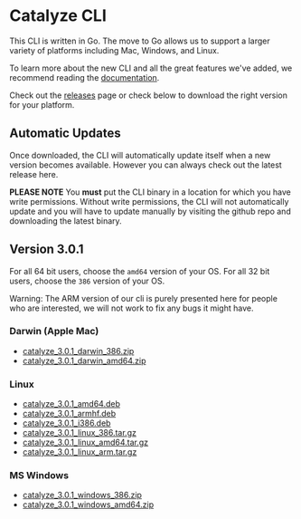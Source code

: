 # Catalyze CLI

This CLI is written in Go. The move to Go allows us to support a larger variety of platforms including Mac, Windows, and Linux.

To learn more about the new CLI and all the great features we've added, we recommend reading the [documentation](https://resources.catalyze.io/paas/paas-cli-reference/).

Check out the [releases](https://github.com/catalyzeio/cli/releases) page or check below to download the right version for your platform.

## Automatic Updates

Once downloaded, the CLI will automatically update itself when a new version becomes available. However you can always check out the latest release here.

**PLEASE NOTE** You **must** put the CLI binary in a location for which you have write permissions. Without write permissions, the CLI will not automatically update and you will have to update manually by visiting the github repo and downloading the latest binary.

## Version 3.0.1

For all 64 bit users, choose the `amd64` version of your OS. For all 32 bit users, choose the `386` version of your OS.

Warning: The ARM version of our cli is purely presented here for people who are interested, we will not work to fix any bugs it might have.

### Darwin (Apple Mac)

 * [catalyze\_3.0.1\_darwin\_386.zip](https://github.com/catalyzeio/cli/releases/download/3.0.1/catalyze_3.0.1_darwin_386.zip)
 * [catalyze\_3.0.1\_darwin\_amd64.zip](https://github.com/catalyzeio/cli/releases/download/3.0.1/catalyze_3.0.1_darwin_amd64.zip)

### Linux

 * [catalyze\_3.0.1\_amd64.deb](https://github.com/catalyzeio/cli/releases/download/3.0.1/catalyze_3.0.1_amd64.deb)
 * [catalyze\_3.0.1\_armhf.deb](https://github.com/catalyzeio/cli/releases/download/3.0.1/catalyze_3.0.1_armhf.deb)
 * [catalyze\_3.0.1\_i386.deb](https://github.com/catalyzeio/cli/releases/download/3.0.1/catalyze_3.0.1_i386.deb)
 * [catalyze\_3.0.1\_linux\_386.tar.gz](https://github.com/catalyzeio/cli/releases/download/3.0.1/catalyze_3.0.1_linux_386.tar.gz)
 * [catalyze\_3.0.1\_linux\_amd64.tar.gz](https://github.com/catalyzeio/cli/releases/download/3.0.1/catalyze_3.0.1_linux_amd64.tar.gz)
 * [catalyze\_3.0.1\_linux\_arm.tar.gz](https://github.com/catalyzeio/cli/releases/download/3.0.1/catalyze_3.0.1_linux_arm.tar.gz)

### MS Windows

 * [catalyze\_3.0.1\_windows\_386.zip](https://github.com/catalyzeio/cli/releases/download/3.0.1/catalyze_3.0.1_windows_386.zip)
 * [catalyze\_3.0.1\_windows\_amd64.zip](https://github.com/catalyzeio/cli/releases/download/3.0.1/catalyze_3.0.1_windows_amd64.zip)
